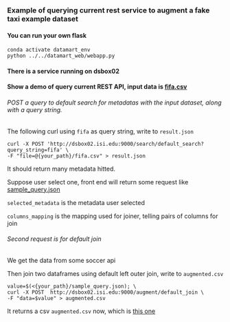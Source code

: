 ### Example of querying current rest service to augment a fake taxi example dataset

#### You can run your own flask
```commandline
conda activate datamart_env
python ../../datamart_web/webapp.py
```

#### There is a service running on dsbox02
#### Show a demo of query current REST API, input data is [fifa.csv](fifa.csv)

###### POST a query to default search for metadatas with the input dataset, along with a query string.

The following curl using `fifa` as query string, write to `result.json`

```commandline
curl -X POST 'http://dsbox02.isi.edu:9000/search/default_search?query_string=fifa' \
-F "file=@{your_path}/fifa.csv" > result.json
```

It should return many metadata hitted.

Suppose user select one, front end will return some request like [sample_query.json](./sample_query.json)

`selected_metadata` is the metadata user selected

`columns_mapping` is the mapping used for joiner, telling pairs of columns for join


###### Second request is for default join

We get the data from some soccer api

Then join two dataframes using default left outer join, write to `augmented.csv`
```commandline
value=$(<{your_path}/sample_query.json); \
curl -X POST  http://dsbox02.isi.edu:9000/augment/default_join \
-F "data=$value" > augmented.csv
```

It returns a csv `augmented.csv` now, which is [this one](../fifa_example/augmented.csv)
